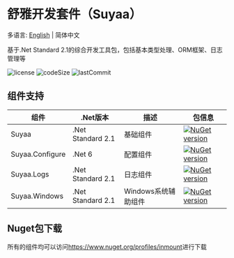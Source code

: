 # 舒雅开发套件（Suyaa）

多语言: [English](https://github.com/Suyaas/Suyaa/blob/main/README.md) | 简体中文

基于.Net Standard 2.1的综合开发工具包，包括基本类型处理、ORM框架、日志管理等

![license](https://img.shields.io/github/license/suyaas/suyaa)
![codeSize](https://img.shields.io/github/languages/code-size/suyaas/suyaa)
![lastCommit](https://img.shields.io/github/last-commit/suyaas/suyaa)

## 组件支持

| 组件                      | .Net版本            | 描述                  | 包信息                                                                                                                        |
| ----------------------- | ----------------- | ------------------- | -------------------------------------------------------------------------------------------------------------------------- |
| Suyaa                   | .Net Standard 2.1 | 基础组件                | [![NuGet version](https://badge.fury.io/nu/Suyaa.svg)](https://badge.fury.io/nu/Suyaa)                                     |
| Suyaa.Configure         | .Net 6            | 配置组件                | [![NuGet version](https://badge.fury.io/nu/Suyaa.Configure.svg)](https://badge.fury.io/nu/Suyaa.Configure)                 |
| Suyaa.Logs              | .Net Standard 2.1 | 日志组件                | [![NuGet version](https://badge.fury.io/nu/Suyaa.Logs.svg)](https://badge.fury.io/nu/Suyaa.Logs)                           |
| Suyaa.Windows           | .Net Standard 2.1 | Windows系统辅助组件       | [![NuGet version](https://badge.fury.io/nu/Suyaa.Windows.svg)](https://badge.fury.io/nu/Suyaa.Windows)                     |

## Nuget包下载

所有的组件均可以访问<https://www.nuget.org/profiles/inmount>进行下载
